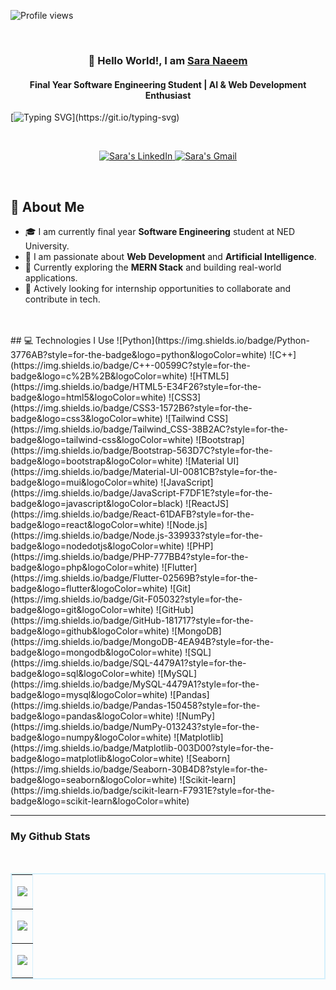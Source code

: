 <p align="left"> <img src="https://komarev.com/ghpvc/?username=saranaeem1&label=Profile%20views&color=0e75b6&style=flat" alt="Profile views" /> </p>
<br/>
<h3 align="center">
         👋 Hello World!, I am
                <b><a target="_blank" href="www.linkedin.com/in/sara-naeem-7072b322a">Sara Naeem</a></b> 
</h3>
<h4 align="center">
         Final Year Software Engineering Student | AI & Web Development Enthusiast
</h4>

[![Typing SVG](https://readme-typing-svg.herokuapp.com?font=Fira+Code&pause=1000&color=00ADEF&width=435&lines=Software+Engineer+%7C+AI+and+Web+Development+Enthusiast;)](https://git.io/typing-svg)

<br/>

<p align="center">
 <a href="www.linkedin.com/in/sara-naeem-7072b322a" target="_blank">
  <img src="https://img.shields.io/badge/LinkedIn-0077B5?style=for-the-badge&logo=linkedin&logoColor=white" alt="Sara's LinkedIn"/>
 </a>
<a href="mailto:saranaeem754@gmail.com" target="_blank">
  <img src="https://img.shields.io/badge/Gmail-D14836?style=for-the-badge&logo=gmail&logoColor=white" alt="Sara's Gmail"/>
</a>
</p>

<br/>

## 🌟 About Me

<p>
<!--   <img align="right" width="250" src="/assets/programmer.png" alt="Coding gif"/> -->
         
  - 🎓 I am currently final year **Software Engineering** student at NED University.
  - 🌱 I am passionate about **Web Development** and **Artificial Intelligence**.
  - 🚀 Currently exploring the **MERN Stack** and building real-world applications.
  - 🎯 Actively looking for internship opportunities to collaborate and contribute in tech.
</p>

<br/>
<br/>
## 💻 Technologies I Use
![Python](https://img.shields.io/badge/Python-3776AB?style=for-the-badge&logo=python&logoColor=white)
![C++](https://img.shields.io/badge/C++-00599C?style=for-the-badge&logo=c%2B%2B&logoColor=white)
![HTML5](https://img.shields.io/badge/HTML5-E34F26?style=for-the-badge&logo=html5&logoColor=white)
![CSS3](https://img.shields.io/badge/CSS3-1572B6?style=for-the-badge&logo=css3&logoColor=white)
![Tailwind CSS](https://img.shields.io/badge/Tailwind_CSS-38B2AC?style=for-the-badge&logo=tailwind-css&logoColor=white)
![Bootstrap](https://img.shields.io/badge/Bootstrap-563D7C?style=for-the-badge&logo=bootstrap&logoColor=white)
![Material UI](https://img.shields.io/badge/Material-UI-0081CB?style=for-the-badge&logo=mui&logoColor=white)
![JavaScript](https://img.shields.io/badge/JavaScript-F7DF1E?style=for-the-badge&logo=javascript&logoColor=black)
![ReactJS](https://img.shields.io/badge/React-61DAFB?style=for-the-badge&logo=react&logoColor=white)
![Node.js](https://img.shields.io/badge/Node.js-339933?style=for-the-badge&logo=nodedotjs&logoColor=white)
![PHP](https://img.shields.io/badge/PHP-777BB4?style=for-the-badge&logo=php&logoColor=white)
![Flutter](https://img.shields.io/badge/Flutter-02569B?style=for-the-badge&logo=flutter&logoColor=white)
![Git](https://img.shields.io/badge/Git-F05032?style=for-the-badge&logo=git&logoColor=white)
![GitHub](https://img.shields.io/badge/GitHub-181717?style=for-the-badge&logo=github&logoColor=white)
![MongoDB](https://img.shields.io/badge/MongoDB-4EA94B?style=for-the-badge&logo=mongodb&logoColor=white)
![SQL](https://img.shields.io/badge/SQL-4479A1?style=for-the-badge&logo=sql&logoColor=white)
![MySQL](https://img.shields.io/badge/MySQL-4479A1?style=for-the-badge&logo=mysql&logoColor=white)
![Pandas](https://img.shields.io/badge/Pandas-150458?style=for-the-badge&logo=pandas&logoColor=white)
![NumPy](https://img.shields.io/badge/NumPy-013243?style=for-the-badge&logo=numpy&logoColor=white)
![Matplotlib](https://img.shields.io/badge/Matplotlib-003D00?style=for-the-badge&logo=matplotlib&logoColor=white)
![Seaborn](https://img.shields.io/badge/Seaborn-30B4D8?style=for-the-badge&logo=seaborn&logoColor=white)
![Scikit-learn](https://img.shields.io/badge/scikit-learn-F7931E?style=for-the-badge&logo=scikit-learn&logoColor=white)

<br/>

<hr>
<h3>My Github Stats</h3>
  
<br>

<table align="center" border="2" bordercolor="#D6F0FC">
    <tr>
       <td align="center">
                
 ![](https://github-readme-stats.vercel.app/api/top-langs/?username=saranaeem1&theme=omni&hide_border=false&include_all_commits=false&count_private=false&layout=compact)
     </td>
    
 </tr>

    
  <tr>
    <td align="center">  
        
![](https://github-readme-stats.vercel.app/api?username=saranaeem1&theme=omni&hide_border=false&include_all_commits=false&count_private=false)</td>

</td>       
   </tr> 

   <tr>
       <td align="center">
           
![](https://github-readme-streak-stats.herokuapp.com/?user=saranaeem1&theme=omni&hide_border=false)
       </td>
   </tr>
</table>

</br>
